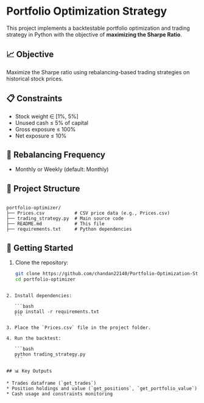 # Portfolio Optimization Strategy

This project implements a backtestable portfolio optimization and trading strategy in Python with the objective of **maximizing the Sharpe Ratio**.

## 📈 Objective

Maximize the Sharpe ratio using rebalancing-based trading strategies on historical stock prices.

## 📋 Constraints

- Stock weight ∈ [1%, 5%]
- Unused cash ≤ 5% of capital
- Gross exposure ≤ 100%
- Net exposure ≤ 10%

## 📅 Rebalancing Frequency

- Monthly or Weekly (default: Monthly)

## 📂 Project Structure

```

portfolio-optimizer/
├── Prices.csv           # CSV price data (e.g., Prices.csv)
├── trading_strategy.py  # Main source code
├── README.md            # This file
├── requirements.txt     # Python dependencies

````

## 🚀 Getting Started

1. Clone the repository:
   ```bash
   git clone https://github.com/chandan22140/Portfolio-Optimization-Strategy
   cd portfolio-optimizer
````

2. Install dependencies:

   ```bash
   pip install -r requirements.txt
   ```

3. Place the `Prices.csv` file in the project folder.

4. Run the backtest:

   ```bash
   python trading_strategy.py
   ```

## 📊 Key Outputs

* Trades dataframe (`get_trades`)
* Position holdings and value (`get_positions`, `get_portfolio_value`)
* Cash usage and constraints monitoring
